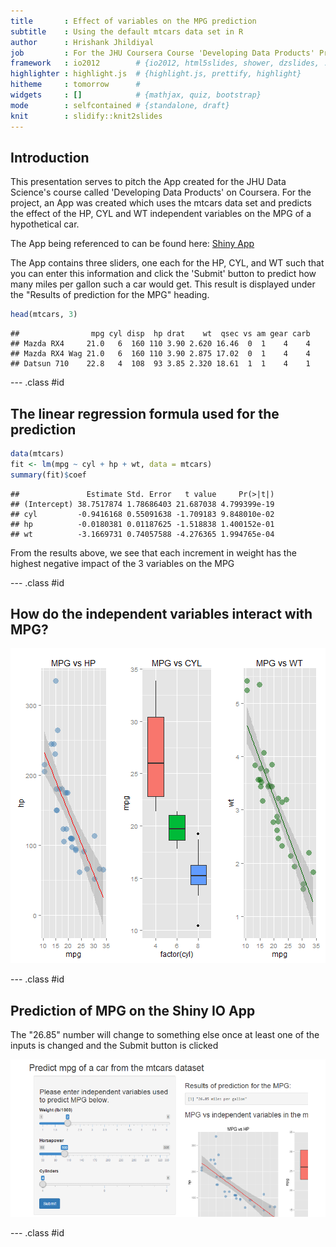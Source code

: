 ```yaml
---
title       : Effect of variables on the MPG prediction
subtitle    : Using the default mtcars data set in R
author      : Hrishank Jhildiyal
job         : For the JHU Coursera Course 'Developing Data Products' Project
framework   : io2012        # {io2012, html5slides, shower, dzslides, ...}
highlighter : highlight.js  # {highlight.js, prettify, highlight}
hitheme     : tomorrow      # 
widgets     : []            # {mathjax, quiz, bootstrap}
mode        : selfcontained # {standalone, draft}
knit        : slidify::knit2slides
---
```


## Introduction

This presentation serves to pitch the App created for the JHU Data Science's course called 'Developing Data Products' on Coursera. For the project, an App was created which uses the mtcars data set and predicts the effect of the HP, CYL and WT independent variables on the MPG of a hypothetical car.

The App being referenced to can be found here:
[Shiny App](http://hrishank.shinyapps.io/Project)

The App contains three sliders, one each for the HP, CYL, and WT such that you can enter this information and click the 'Submit' button to predict how many miles per gallon such a car would get. This result is displayed under the "Results of prediction for the MPG" heading.


```r
head(mtcars, 3)
```

```
##                mpg cyl disp  hp drat    wt  qsec vs am gear carb
## Mazda RX4     21.0   6  160 110 3.90 2.620 16.46  0  1    4    4
## Mazda RX4 Wag 21.0   6  160 110 3.90 2.875 17.02  0  1    4    4
## Datsun 710    22.8   4  108  93 3.85 2.320 18.61  1  1    4    1
```



--- .class #id 

## The linear regression formula used for the prediction


```r
data(mtcars)
fit <- lm(mpg ~ cyl + hp + wt, data = mtcars)
summary(fit)$coef
```

```
##               Estimate Std. Error   t value     Pr(>|t|)
## (Intercept) 38.7517874 1.78686403 21.687038 4.799399e-19
## cyl         -0.9416168 0.55091638 -1.709183 9.848010e-02
## hp          -0.0180381 0.01187625 -1.518838 1.400152e-01
## wt          -3.1669731 0.74057588 -4.276365 1.994765e-04
```

From the results above, we see that each increment in weight has the highest negative impact of the 3 variables on the MPG

--- .class #id 

## How do the independent variables interact with MPG?

![plot of chunk unnamed-chunk-4](assets/fig/unnamed-chunk-4-1.png) 


--- .class #id 

## Prediction of MPG on the Shiny IO App

The "26.85" number will change to something else once at least one of the inputs is changed and the Submit button is clicked

![plot of chunk unnamed-chunk-5](assets/fig/unnamed-chunk-5-1.png) 

--- .class #id 

